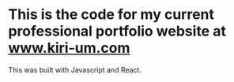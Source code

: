 # This is the code for my current professional portfolio website at www.kiri-um.com

This was built with Javascript and React.
 